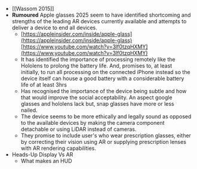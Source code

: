 - [[Wassom 2015]]
- **Rumoured** Apple glasses 2025 seem to have identified shortcoming and strengths of the leading AR devices currently available and attempts to deliver a device to end all devices.
	- [https://appleinsider.com/inside/apple-glass](https://appleinsider.com/inside/apple-glass)
	  [https://www.youtube.com/watch?v=3lf0tzqHXMY](https://www.youtube.com/watch?v=3lf0tzqHXMY)
	- It has identified the importance of processing remotely like the Hololens to prolong the battery life. And, promises to, at least initially, to run all processing on the connected iPhone instead so the device itself can house a good battery with a considerable battery life of at least 3hrs
	- Has recognised the importance of the device being subtle and how that would improve the social acceptability. An aspect google glasses and hololens lack but, snap glasses have more or less nailed.
	- The device seems to be more ethically and legally sound as opposed to the available devices by making the camera component detachable or using LiDAR instead of cameras.
	- They promise to include user's who wear prescription glasses, either by correcting their vision using AR or supplying prescription lenses with AR rendering capabilities.
- Heads-Up Display Vs AR
	- What makes an HUD